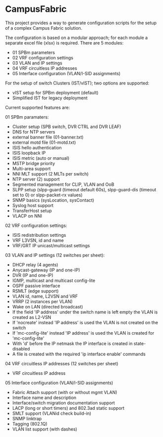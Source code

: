 # CampusFabric
This project provides a way to generate configuration scripts for the setup of a complex Campus Fabric solution.

The configuration is based on a modular approach; for each module a separate excel file (xlsx) is required.
There are 5 modules:
- 01 SPBm parameters 
- 02 VRF configuration settings
- 03 VLAN and IP settings 
- 04 VRF circuitless IP addresses 
- 05 Interface configuration (VLAN/I-SID assignments)

For the setup of switch Clusters (IST/vIST); two options are supported:
- vIST setup for SPBm deployment (default)
- Simplified IST for legacy deployment


Current supported features are:
  
  01 SPBm paramaters:
  - Cluster setup (SPB switch, DVR CTRL and DVR LEAF)
  - DNS for NTP servers
  - external banner file (01-banner.txt)
  - external motd file (01-motd.txt)
  - ISIS hello authentication
  - ISIS loopback IP
  - ISIS metric (auto or manual)
  - MSTP bridge priority
  - Multi-area support
  - NNI MLT support (2 MLTs per switch)
  - NTP server (2) support
  - Segmented management for CLIP, VLAN and OoB
  - SLPP setup (slpp-guard (timeout default 60s), slpp-guard-dis (timeout set to 0) or slpp-packet-rx values)
  - SNMP basics (sysLocation, sysContact)
  - Syslog host support
  - TransferHost setup
  - VLACP on NNI

  02 VRF configuration settings:
  - ISIS redistribution settings
  - VRF L3VSN, id and name
  - VRF/GRT IP unicast/multicast settings

  03 VLAN and IP settings (12 switches per sheet):
  - DHCP relay (4 agents)
  - Anycast-gateway (IP and one-IP)
  - DVR (IP and one-IP)
  - IGMP, multicast and multicast config-lite
  - OSPF passive interface
  - RSMLT (edge support)
  - VLAN id, name, L2VSN and VRF
  - VRRP (2 instances per VLAN)
  - Wake on LAN (directed broadcast)
  - If the field 'IP address' under the switch name is left empty the VLAN is created as L2-VSN
  - If 'nocreate' instead 'IP address' is used the VLAN is not created on the switch
  - If 'mc-config-lite' instead 'IP address' is used the VLAN is created for 'mc-config-lite'
  - With 'd' before the IP netmask the IP interface is created in state-disabled
  - A file is created with the required 'ip interface enable' commands

  04 VRF circuitless IP addresses (12 switches per sheet)
  - VRF circuitless IP address
  
  05 Interface configuration (VLAN/I-SID assignments)
  - Fabric Attach support (with or without mgmt VLAN)
  - Interface name and description
  - Interface/switch migration documentation support
  - LACP (long or short timers) and 802.3ad static support
  - SMLT support (VLANid check build-in)
  - SNMP linktrap
  - Tagging (802.1Q)
  - VLAN list support (with dashes)


